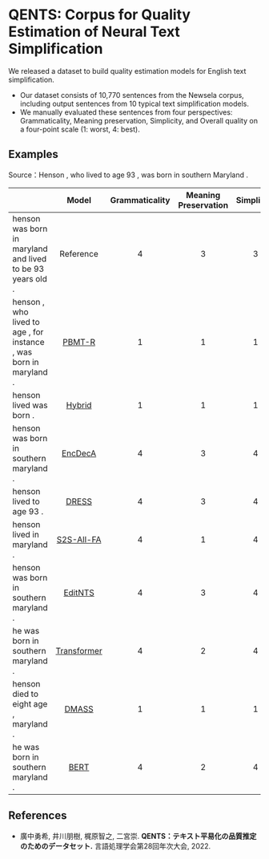 # QENTS: Corpus for Quality Estimation of Neural Text Simplification

We released a dataset to build quality estimation models for English text simplification.

- Our dataset consists of 10,770 sentences from the Newsela corpus, including output sentences from 10 typical text simplification models.
- We manually evaluated these sentences from four perspectives: Grammaticality,
Meaning preservation, Simplicity, and Overall quality on a four-point scale (1: worst, 4: best). 


## Examples

Source：Henson , who lived to age 93 , was born in southern Maryland .

||Model|Grammaticality|Meaning Preservation|Simplicity|Overall Quality|
| :--- | :---: | :---: | :---: | :---: | :---: |
|henson was born in maryland and lived to be 93 years old .|Reference|4|3|3|4|
|henson , who lived to age , for instance , was born in maryland .|[PBMT-R](https://aclanthology.org/P12-1107)|1|1|1|1|
|henson lived was born .|[Hybrid](https://aclanthology.org/P14-1041)|1|1|1|1|
|henson was born in southern maryland .|[EncDecA](https://aclanthology.org/D15-1166)|4|3|4|3|
|henson lived to age 93 .|[DRESS](https://aclanthology.org/D17-1062)|4|3|4|3|
|henson lived in maryland .|[S2S-All-FA](https://aclanthology.org/N19-1317)|4|1|4|1|
|henson was born in southern maryland .|[EditNTS](https://aclanthology.org/P19-1331)|4|3|4|3|
|he was born in southern maryland .|[Transformer](http://papers.nips.cc/paper/by-source-2017-3058)|4|2|4|2|
|henson died to eight age , maryland .|[DMASS](https://aclanthology.org/D18-1355)|1|1|1|1|
|he was born in southern maryland .|[BERT](https://aclanthology.org/2020.acl-main.709)|4|2|4|2|


## References

- 廣中勇希, 井川朋樹, 梶原智之, 二宮崇. **QENTS：テキスト平易化の品質推定のためのデータセット.** 言語処理学会第28回年次大会, 2022.
